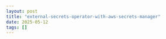 ```yaml
---
layout: post
title: "external-secrets-operator-with-aws-secrets-manager"
date: 2025-05-12
tags: []
---
```

